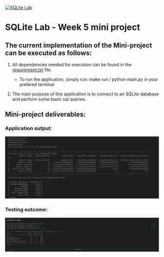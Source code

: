 [![SQLite Lab](https://github.com/nogibjj/oo46_sqlite-lab/blob/main/.github/workflows/cicd.yml/badge.svg)][def]

# SQLite Lab - Week 5 mini project


## The current implementation of the Mini-project can be executed as follows:

1. All dependencies needed for execution can be found in the [requirement.txt](https://github.com/nogibjj/oo46_sqlite-lab/blob/main/requirements.txt) file.

   - To run the application, simply run: make run / python main.py in your prefered terminal

2. The main purpose of this application is to connect to an SQLite database and perform some basic sql queries.

## Mini-project deliverables:

### Application output:
![Output](output.png)

### Testing outcome:
![Test](test.png)

[def]: https://github.com/nogibjj/oo46_sqlite-lab/blob/main/.github/workflows/cicd.yml


